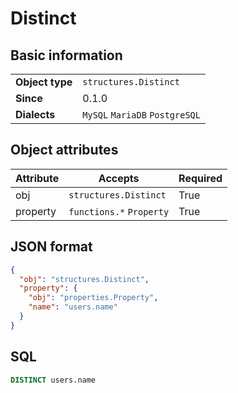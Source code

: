 # Distinct

## Basic information

|                 |                                |
|-----------------|--------------------------------|
| **Object type** | `structures.Distinct`          |
| **Since**       | 0.1.0                          |
| **Dialects**    | `MySQL` `MariaDB` `PostgreSQL` |

## Object attributes

| Attribute       | Accepts                                                                                | Required |
|-----------------|----------------------------------------------------------------------------------------|----------|
| obj             | `structures.Distinct`                                                                  | True     |
| property        | `functions.*` `Property`                                                               | True     |

## JSON format

```json
{
  "obj": "structures.Distinct",
  "property": {
    "obj": "properties.Property",
    "name": "users.name"
  }
}
```

## SQL

```sql
DISTINCT users.name
```

